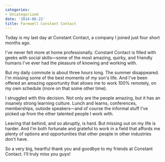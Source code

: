 ```yaml
---
categories:
- Uncategorized
date: '2014-08-22'
title: Farewell Constant Contact
---
```


Today is my last day at Constant Contact, a company I joined just four short months ago.

I've never felt more at home professionally. Constant Contact is filled with geeks with social skills&mdash;some of the most amazing, quirky, and friendly humans I've ever had the pleasure of knowing and working with.

But my daily commute is about three hours long. The summer disappeared. I'm missing some of the best moments of my son's life. And I've been offered an amazing opportunity that allows me to work 100% remotely, on my own schedule (more on that some other time).

I struggled with this decision. Not only are the people amazing, but it has an insanely strong learning culture. Lunch and learns, conferences, memberships, outside speakers&mdash;and of course the informal stuff I've picked up from the other talented people I work with.

Leaving that behind, and so abruptly, is hard. But missing out on my life is harder. And I'm both fortunate and grateful to work in a field that affords me plenty of options and opportunities that other people in other industries don't have.

So a very big, heartful thank you and goodbye to my friends at Constant Contact. I'll truly miss you guys!